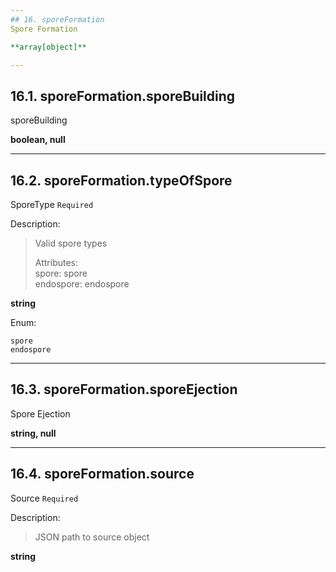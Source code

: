 ```yaml
---
## 16. sporeFormation
Spore Formation  

**array[object]**

---
```

## 16.1. sporeFormation.sporeBuilding
sporeBuilding  

**boolean, null**

---
## 16.2. sporeFormation.typeOfSpore
SporeType  `Required`

Description:
> Valid spore types  
>  
> Attributes:  
>     spore: spore  
>     endospore: endospore  

**string**

Enum:

	spore
	endospore

---
## 16.3. sporeFormation.sporeEjection
Spore Ejection  

**string, null**

---
## 16.4. sporeFormation.source
Source  `Required`

Description:
> JSON path to source object  

**string**
